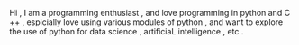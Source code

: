 
Hi , I am a programming enthusiast , and love programming in python and C ++ , espicially love using various modules of python , and want to explore the use of python for data science , artificiaL intelligence , etc .
